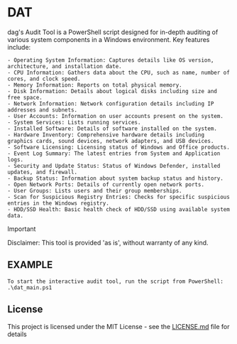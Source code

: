 # DAT
dag's Audit Tool is a PowerShell script designed for in-depth auditing of various system components in a Windows environment. Key features include:

    - Operating System Information: Captures details like OS version, architecture, and installation date.
    - CPU Information: Gathers data about the CPU, such as name, number of cores, and clock speed.
    - Memory Information: Reports on total physical memory.
    - Disk Information: Details about logical disks including size and free space.
    - Network Information: Network configuration details including IP addresses and subnets.
    - User Accounts: Information on user accounts present on the system.
    - System Services: Lists running services.
    - Installed Software: Details of software installed on the system.
    - Hardware Inventory: Comprehensive hardware details including graphics cards, sound devices, network adapters, and USB devices.
    - Software Licensing: Licensing status of Windows and Office products.
    - Event Log Summary: The latest entries from System and Application logs.
    - Security and Update Status: Status of Windows Defender, installed updates, and firewall.
    - Backup Status: Information about system backup status and history.
    - Open Network Ports: Details of currently open network ports.
    - User Groups: Lists users and their group memberships.
    - Scan for Suspicious Registry Entries: Checks for specific suspicious entries in the Windows registry.
    - HDD/SSD Health: Basic health check of HDD/SSD using available system data.

>[!IMPORTANT]
>Disclaimer: This tool is provided 'as is', without warranty of any kind.

## EXAMPLE
    To start the interactive audit tool, run the script from PowerShell:
    .\dat_main.ps1

## License
This project is licensed under the MIT License - see the [LICENSE.md](https://github.com/dagnazty/dags-audit-tool/blob/main/LICENSE) file for details
